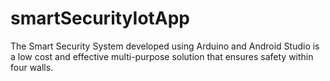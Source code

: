 # smartSecurityIotApp
The Smart Security System developed using Arduino and Android Studio is a low cost and effective multi-purpose solution that ensures safety within four walls.
